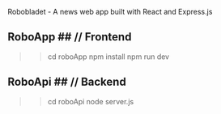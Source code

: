 Robobladet - A news web app built with React and Express.js

## RoboApp ## // Frontend

>> cd roboApp
>> npm install
>> npm run dev

## RoboApi ## // Backend

>> cd roboApi
>> node server.js
